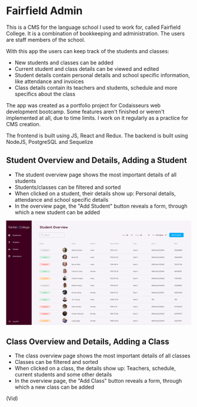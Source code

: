 # Fairfield Admin
This is a CMS for the language school I used to work for, called Fairfield College. It is a combination of bookkeeping and administration. The users are staff members of the school. 

With this app the users can keep track of the students and classes:
- New students and classes can be added
- Current student and class details can be viewed and edited
- Student details contain personal details and school specific information, like attendance and invoices
- Class details contain its teachers and students, schedule and more specifics about the class

The app was created as a portfolio project for Codaisseurs web development bootcamp. Some features aren't finished or weren't implemented at all, due to time limits. I work on it regularly as a practice for CMS creation. 

The frontend is built using JS, React and Redux.
The backend is built using NodeJS, PostgreSQL and Sequelize

## Student Overview and Details, Adding a Student
- The student overview page shows the most important details of all students
- Students/classes can be filtered and sorted
- When clicked on a student, their details show up: Personal details, attendance and school specific details
- In the overview page, the "Add Student" button reveals a form, through which a new student can be added

<img src="https://github.com/normanvisser/ffadmin-frontend/blob/main/src/images/1.%20Student%20Overview.png" width="800" alt="Student-Overview">

## Class Overview and Details, Adding a Class
- The class overview page shows the most important details of all classes
- Classes can be filtered and sorted
- When clicked on a class, the details show up: Teachers, schedule, current students and some other details
- In the overview page, the "Add Class" button reveals a form, through which a new class can be added

(Vid)

